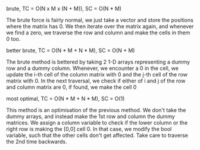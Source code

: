 brute, TC = O(N x M x (N + M)), SC = O(N * M)

The brute force is fairly normal, we just take a vector
and store the positions where the matrix has 0. We then iterate
over the matrix again, and whenever we find a zero, we traverse the row and column and make the cells in them 0 too.

better brute, TC = O(N * M + N * M), SC = O(N + M)

The brute method is bettered by taking 2 1-D arrays representing
a dummy row and a dummy column. Whenever, we encounter
a 0 in the cell, we update the i-th cell of the column matrix with 0
and the j-th cell of the row matrix with 0.
In the next traversal, we check if either of i and j of the row and column matrix are 0,
if found, we make the cell 0

most optimal, TC = O(N * M + N * M), SC = O(1)

This method is an optimisation of the previous method. We don't take the dummy arrays,
and instead make the 1st row and column the dummy matrices.
We assign a column variable to check if the lower column or the right row is making the [0,0] cell 0.
In that case, we modify the bool variable, such that the other cells don't get affected.
Take care to traverse the 2nd time backwards.